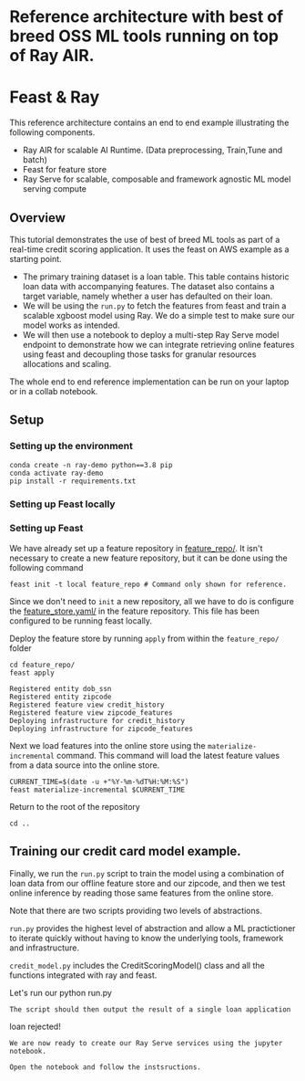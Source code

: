 # Reference architecture with best of breed OSS ML tools running on top of Ray AIR. 
# Feast & Ray 

This reference architecture contains an end to end example illustrating the following components.
- Ray AIR for scalable AI Runtime. (Data preprocessing, Train,Tune and batch)
- Feast for feature store
- Ray Serve for scalable, composable and framework agnostic ML model serving compute


## Overview

This tutorial demonstrates the use of best of breed ML tools as part of a real-time credit scoring application. It uses the feast on AWS example as a starting point.
* The primary training dataset is a loan table. This table contains historic loan data with accompanying features. The dataset also contains a target variable, namely whether a user has defaulted on their loan.
* We will be using the `run.py` to fetch the features from feast and train a scalable xgboost model using Ray. We do a simple test to make sure our model works as intended.
* We will then use a notebook to deploy a multi-step Ray Serve model endpoint to demonstrate how we can integrate retrieving online features using feast and decoupling those tasks for granular resources allocations and scaling.

The whole end to end reference implementation can be run on your laptop or in a collab notebook.



## Setup
### Setting up the environment
`conda create -n ray-demo python==3.8 pip`
<br>
`conda activate ray-demo`
<br>
`pip install -r requirements.txt`
<br>
### Setting up Feast locally


### Setting up Feast

We have already set up a feature repository in [feature_repo/](feature_repo/). It isn't necessary to create a new
feature repository, but it can be done using the following command
```
feast init -t local feature_repo # Command only shown for reference.
```

Since we don't need to `init` a new repository, all we have to do is configure the 
[feature_store.yaml/](feature_repo/feature_store.yaml) in the feature repository. This file has been configured to be running feast locally.

Deploy the feature store by running `apply` from within the `feature_repo/` folder
```
cd feature_repo/
feast apply
```
```
Registered entity dob_ssn
Registered entity zipcode
Registered feature view credit_history
Registered feature view zipcode_features
Deploying infrastructure for credit_history
Deploying infrastructure for zipcode_features
```

Next we load features into the online store using the `materialize-incremental` command. This command will load the
latest feature values from a data source into the online store.

```
CURRENT_TIME=$(date -u +"%Y-%m-%dT%H:%M:%S")
feast materialize-incremental $CURRENT_TIME
```

Return to the root of the repository
```
cd ..
```

## Training our credit card model example.

Finally, we run the `run.py` script to train the model using a combination of loan data from our offline feature store and our zipcode, and then we test online inference by reading those same features from the online store.

Note that there are two scripts providing two levels of abstractions.

`run.py` provides the highest level of abstraction and allow a ML practictioner to iterate quickly without having to know the underlying tools, framework and infrastructure.

`credit_model.py` includes the CreditScoringModel() class and all the functions integrated with ray and feast.

Let's run our python run.py
```
The script should then output the result of a single loan application
```
loan rejected!
```
We are now ready to create our Ray Serve services using the jupyter notebook.

Open the notebook and follow the instsructions.